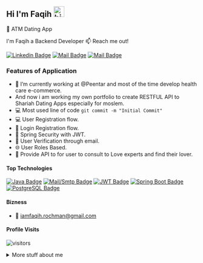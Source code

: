 ## Hi I'm Faqih  <img src="https://user-images.githubusercontent.com/1303154/88677602-1635ba80-d120-11ea-84d8-d263ba5fc3c0.gif" width="28px" height="28px" alt="hi">

🚀 ATM Dating App

I'm Faqih a Backend Developer
:mailbox: Reach me out!

 [![Linkedin Badge](https://img.shields.io/badge/-Faqih-0e76a8?style=flat&labelColor=0e76a8&logo=linkedin&logoColor=white)](https://www.linkedin.com/in/faqih-abdulrachman-03483b1b7/) [![Mail Badge](https://img.shields.io/badge/-@iamfaqih-e84393?style=flat&labelColor=e84393&logo=instagram&logoColor=white)](https://instagram.com/islempenywis) [![Mail Badge](https://img.shields.io/badge/-iamFaqih-c0392b?style=flat&labelColor=c0392b&logo=gmail&logoColor=white)](mailto:iamfaqih.rochman@gmail.com)

<!-- TODO: Add last video link -->

### Features of Application

- 🔭 I’m currently working at @Peentar and most of the time develop health care e-commerce.
- And now i am working my own portfolio to create RESTFUL API to Shariah Dating Apps especially for moslem.  
- :computer: Most used line of code `git commit -m "Initial Commit"`
- 💻 User Registration flow.
- 🔆 Login Registration flow.
- 🔐 Spring Security with JWT.
- 📧 User Verification through email.
- 🌐 User Roles Based.
- 🔰 Provide API to for user to consult to Love experts and find their lover.

#### Top Technologies

<!-- TODO: Make technologies links takes you to repositories -->

[![Java Badge](https://img.shields.io/badge/-Java-007396?style=for-the-badge&labelColor=black&logo=java&logoColor=007396)](#)
[![Mail/Smtp Badge](https://img.shields.io/badge/-Mail/Smtp-D14836?style=for-the-badge&labelColor=black&logo=gmail&logoColor=D14836)](#)
[![JWT Badge](https://img.shields.io/badge/-JWT-000000?style=for-the-badge&labelColor=black&logo=json-web-tokens&logoColor=ffffff)](#)
[![Spring Boot Badge](https://img.shields.io/badge/-Spring_Boot-6DB33F?style=for-the-badge&labelColor=black&logo=spring-boot&logoColor=6DB33F)](#)
[![PostgreSQL Badge](https://img.shields.io/badge/-PostgreSQL-336791?style=for-the-badge&labelColor=black&logo=postgresql&logoColor=336791)](#)


#### Bizness
- :email: iamfaqih.rochman@gmail.com


#### Profile Visits 

![visitors](https://visitor-badge.glitch.me/badge?page_id=ipenywis.ipenywis)

<details>
<summary>
  More stuff about me
</summary>

<br >

#### Coding Stats

<!--START_SECTION:waka-->
```text
Java         15 hrs 41 mins  ████████████████████▓░░░░   98.81 % 
YAML         2 mins          ░░░░░░░░░░░░░░░░░░░░░░░░░   00.19 % 
```
<!--END_SECTION:waka-->

</details>


